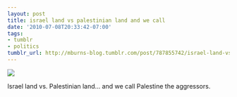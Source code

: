 ```yaml
---
layout: post
title: israel land vs palestinian land and we call
date: '2010-07-08T20:33:42-07:00'
tags:
- tumblr
- politics
tumblr_url: http://mburns-blog.tumblr.com/post/787855742/israel-land-vs-palestinian-land-and-we-call
---
```

<img src="http://68.media.tumblr.com/tumblr_l3s9apOykf1qzt3z9o1_1280.jpg"/>

Israel land vs. Palestinian land&hellip; and we call Palestine the aggressors.

